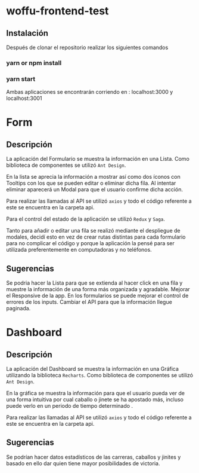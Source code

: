 # woffu-frontend-test

## Instalación

Después de clonar el repositorio realizar los siguientes comandos

### yarn or npm install

### yarn start

Ambas aplicaciones se encontrarán corriendo en :
localhost:3000 y localhost:3001

# Form

## Descripción

La aplicación del Formulario se muestra la información en una Lista.
Como biblioteca de componentes se utilizó `Ant Design`.

En la lista se aprecia la información a mostrar así como dos íconos con Tooltips con los que se pueden editar o eliminar dicha fila. Al intentar eliminar aparecerá un Modal para que el usuario confirme dicha acción.

Para realizar las llamadas al API se utilizó `axios` y todo el código referente a este se encuentra en la carpeta api.

Para el control del estado de la aplicación se utilizó `Redux` y `Saga`.

Tanto para añadir o editar una fila se realizó mediante el despliegue de modales, decidí esto en vez de crear rutas distintas para cada formulario para no complicar el código y porque la aplicación la pensé para ser utilizada preferentemente en computadoras y no teléfonos.

## Sugerencias

Se podria hacer la Lista para que se extienda al hacer click en una fila y muestre la información de una forma más organizada y agradable.
Mejorar el Responsive de la app.
En los formularios se puede mejorar el control de errores de los inputs.
Cambiar el API para que la información llegue paginada.

# Dashboard

## Descripción

La aplicación del Dashboard se muestra la información en una Gráfica utilizando la biblioteca `Recharts`.
Como biblioteca de componentes se utilizó `Ant Design`.

En la gráfica se muestra la información para que el usuario pueda ver de una forma intuitiva por cual caballo o jinete se ha apostado más, incluso puede verlo en un periodo de tiempo determinado .

Para realizar las llamadas al API se utilizó `axios` y todo el código referente a este se encuentra en la carpeta api.

## Sugerencias

Se podrían hacer datos estadísticos de las carreras, caballos y jinites y basado en ello dar quien tiene mayor posibilidades de victoria.
